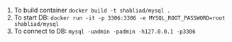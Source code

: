 1. To build container `docker build -t shabliad/mysql .`
2. To start DB: `docker run -it -p 3306:3306 -e MYSQL_ROOT_PASSWORD=root shabliad/mysql`
3. To connect to DB: `mysql -uadmin -padmin -h127.0.0.1 -p3306`